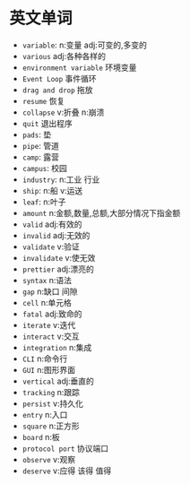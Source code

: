 # 英文单词
- `variable`: n:变量 adj:可变的,多变的
- `various` adj:各种各样的
- `environment variable` 环境变量
- `Event Loop` 事件循环
- `drag and drop` 拖放
- `resume` 恢复
- `collapse` v:折叠 n:崩溃
- `quit` 退出程序
- `pads`: 垫
- `pipe`: 管道
- `camp`: 露营
- `campus`: 校园
- `industry`: n:工业 行业
- `ship`: n:船 v:运送
- `leaf`: n:叶子
- `amount` n:金额,数量,总额,大部分情况下指金额
- `valid` adj:有效的
- `invalid` adj:无效的
- `validate` v:验证
- `invalidate` v:使无效
- `prettier` adj:漂亮的
- `syntax` n:语法
- `gap` n:缺口 间隙 
- `cell` n:单元格
- `fatal` adj:致命的
- `iterate` v:迭代
- `interact` v:交互
- `integration` n:集成
- `CLI` n:命令行
- `GUI` n:图形界面
- `vertical` adj:垂直的
- `tracking` n:跟踪
- `persist` v:持久化
- `entry` n:入口
- `square` n:正方形
- `board` n:板
- `protocol port` 协议端口
- `observe` v:观察
- `deserve` v:应得 该得 值得